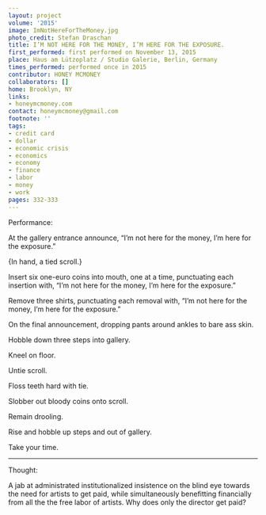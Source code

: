```yaml
---
layout: project
volume: '2015'
image: ImNotHereForTheMoney.jpg
photo_credit: Stefan Draschan
title: I’M NOT HERE FOR THE MONEY, I’M HERE FOR THE EXPOSURE.
first_performed: first performed on November 13, 2015
place: Haus am Lützoplatz / Studio Galerie, Berlin, Germany
times_performed: performed once in 2015
contributor: HONEY MCMONEY
collaborators: []
home: Brooklyn, NY
links:
- honeymcmoney.com
contact: honeymcmoney@gmail.com
footnote: ''
tags:
- credit card
- dollar
- economic crisis
- economics
- economy
- finance
- labor
- money
- work
pages: 332-333
---
```


Performance:

At the gallery entrance announce, “I’m not here for the money, I’m here for the exposure.”

{In hand, a tied scroll.}

Insert six one-euro coins into mouth, one at a time, punctuating each insertion with, “I’m not here for the money, I’m here for the exposure.”

Remove three shirts, punctuating each removal with, “I’m not here for the money, I’m here for the exposure.”

On the final announcement, dropping pants around ankles to bare ass skin.

Hobble down three steps into gallery.

Kneel on floor.

Untie scroll.

Floss teeth hard with tie.

Slobber out bloody coins onto scroll.

Remain drooling.

Rise and hobble up steps and out of gallery.

Take your time.

___

Thought:

A jab at administrated institutionalized insistence on the blind eye towards the need for artists to get paid, while simultaneously benefitting financially from all the the free labor of artists. Why does only the director get paid?
